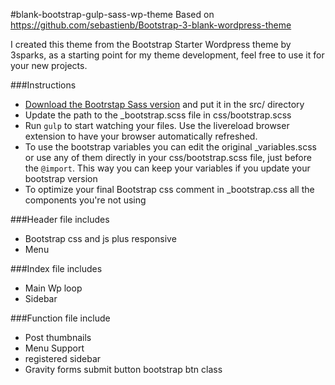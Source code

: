 #blank-bootstrap-gulp-sass-wp-theme
Based on
https://github.com/sebastienb/Bootstrap-3-blank-wordpress-theme

I created this theme from the Bootstrap Starter Wordpress theme by 3sparks, as a starting point for my theme development, feel free to use it for your new projects. 

###Instructions
* [Download the Bootrstap Sass version](http://getbootstrap.com/getting-started/#download) and put it in the src/ directory
* Update the path to the _bootstrap.scss file in css/bootstrap.scss
* Run `gulp` to start watching your files. Use the livereload browser extension to have your browser automatically refreshed.
* To use the bootstrap variables you can edit the original _variables.scss or use any of them directly in your css/bootstrap.scss file, just before the `@import`. This way you can keep your variables if you update your bootstrap version
* To optimize your final Bootstrap css comment in _bootstrap.css all the components you're not using


###Header file includes
* Bootstrap css and js plus responsive
* Menu

###Index file includes
* Main Wp loop
* Sidebar

###Function file include
* Post thumbnails
* Menu Support
* registered sidebar
* Gravity forms submit button bootstrap btn class

